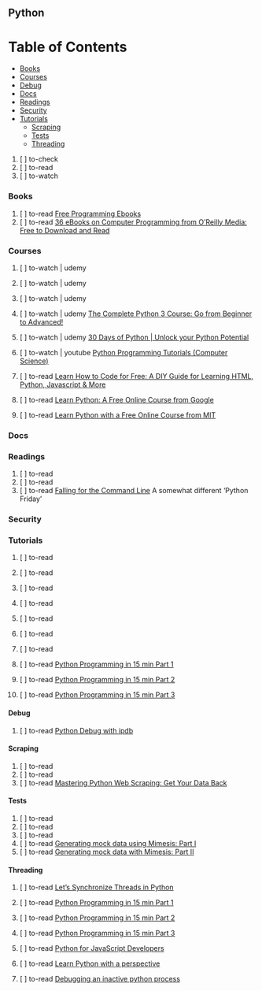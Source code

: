 ## Python

# Table of Contents
<!-- MarkdownTOC depth=4 -->
  - [Books](#books)
  - [Courses](#courses)
  - [Debug](#debug)
  - [Docs](#docs)
  - [Readings](#readings)
  - [Security](#security)
  - [Tutorials](#tutorials)
    - [Scraping](#scraping)
    - [Tests](#tests)
    - [Threading](#threading)
<!-- /MarkdownTOC -->

  1. [ ] to-check []()
  1. [ ] to-read []()
  1. [ ] to-watch []()

### Books

  1. [ ] to-read [Free Programming Ebooks](http://www.oreilly.com/programming/free/?cmp=li-business-free-info-onboarding_li_freereport_programming_ac)
  1. [ ] to-read [36 eBooks on Computer Programming from O’Reilly Media: Free to Download and Read](http://www.openculture.com/2017/05/36-ebooks-on-computer-programming-from-oreilly-media-free-to-download-and-read.html)

### Courses

  1. [ ] to-watch | udemy []()
  1. [ ] to-watch | udemy []()
  1. [ ] to-watch | udemy []()
  1. [ ] to-watch | udemy [The Complete Python 3 Course: Go from Beginner to Advanced!](https://www.udemy.com/learn-python-3-from-beginner-to-advanced/learn/v4/overview)
  1. [ ] to-watch | udemy [30 Days of Python | Unlock your Python Potential](https://www.udemy.com/30-days-of-python/learn/v4/overview)

  1. [ ] to-watch | youtube [Python Programming Tutorials (Computer Science)](https://www.youtube.com/playlist?list=PLi01XoE8jYohWFPpC17Z-wWhPOSuh8Er-)


  1. [ ] to-read [Learn How to Code for Free: A DIY Guide for Learning HTML, Python, Javascript & More](http://www.openculture.com/2016/03/learn-how-to-code-for-free-a-diy-guide-for-learning-html-python-javascript-more.html)

  1. [ ] to-read [Learn Python: A Free Online Course from Google](http://www.openculture.com/2016/12/learn-python-a-free-online-course-from-google.html)
  1. [ ] to-read [Learn Python with a Free Online Course from MIT](http://www.openculture.com/2017/05/learn-python-with-a-free-online-course-from-mit.html)

### Docs

### Readings

  1. [ ] to-read []()
  1. [ ] to-read []()
  1. [ ] to-read [Falling for the Command Line](https://codeburst.io/falling-for-the-command-line-eaa012b38415) A somewhat different ‘Python Friday’

### Security

### Tutorials

  1. [ ] to-read []()
  1. [ ] to-read []()
  1. [ ] to-read []()
  1. [ ] to-read []()
  1. [ ] to-read []()
  1. [ ] to-read []()
  1. [ ] to-read []()

  1. [ ] to-read [Python Programming in 15 min Part 1](https://medium.com/towards-data-science/python-programming-in-15-min-part-1-3ad2d773834c)
  1. [ ] to-read [Python Programming in 15 min Part 2](https://medium.com/towards-data-science/python-programming-in-15-min-part-2-480f78713544)
  1. [ ] to-read [Python Programming in 15 min Part 3](https://medium.com/towards-data-science/python-programming-in-15-min-part-3-ce882f9ab9b2)

#### Debug

  1. [ ] to-read [Python Debug with ipdb](https://medium.com/xster-tech/python-debug-with-ipdb-414d4f8f5ac7)

#### Scraping

  1. [ ] to-read []()
  1. [ ] to-read []()
  1. [ ] to-read [Mastering Python Web Scraping: Get Your Data Back](https://hackernoon.com/mastering-python-web-scraping-get-your-data-back-e9a5cc653d88)

#### Tests

  1. [ ] to-read []()
  1. [ ] to-read []()
  1. [ ] to-read []()
  1. [ ] to-read [Generating mock data using Mimesis: Part I](https://medium.com/wemake-services/generating-mock-data-using-elizabeth-part-i-ca5a55b8027c)
  1. [ ] to-read [Generating mock data with Mimesis: Part II](https://medium.com/wemake-services/generating-mock-data-with-elizabeth-part-ii-bb16a3f3106f)

#### Threading

  1. [ ] to-read [Let’s Synchronize Threads in Python](https://hackernoon.com/synchronization-primitives-in-python-564f89fee732)


  1. [ ] to-read [Python Programming in 15 min Part 1](https://medium.com/towards-data-science/python-programming-in-15-min-part-1-3ad2d773834c)
  1. [ ] to-read [Python Programming in 15 min Part 2](https://medium.com/towards-data-science/python-programming-in-15-min-part-2-480f78713544)
  1. [ ] to-read [Python Programming in 15 min Part 3](https://medium.com/towards-data-science/python-programming-in-15-min-part-3-ce882f9ab9b2)

  1. [ ] to-read [Python for JavaScript Developers](https://dev.to/underdogio/python-for-javascript-developers)
  1. [ ] to-read [Learn Python with a perspective](https://hackernoon.com/learn-python-with-a-perspective-c7d84240e893)
  1. [ ] to-read [Debugging an inactive python process](https://medium.com/@priyankar/debugging-an-inactive-python-process-2b11f88730c7)
